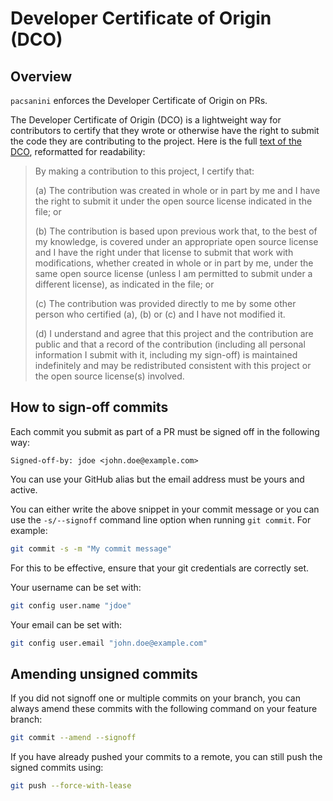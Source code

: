 # Developer Certificate of Origin (DCO)

## Overview

`pacsanini` enforces the Developer Certificate of Origin on PRs.

The Developer Certificate of Origin (DCO) is a lightweight way for contributors to certify that they wrote or otherwise have the right to submit the code they are contributing to the project. Here is the full [text of the DCO](https://developercertificate.org/), reformatted for readability:

> By making a contribution to this project, I certify that:
>
> (a) The contribution was created in whole or in part by me and I have the right to submit it under the open source license indicated in the file; or
>
> (b) The contribution is based upon previous work that, to the best of my knowledge, is covered under an appropriate open source license and I have the right under that license to submit that work with modifications, whether created in whole or in part by me, under the same open source license (unless I am permitted to submit under a different license), as indicated in the file; or
>
> (c) The contribution was provided directly to me by some other person who certified (a), (b) or (c) and I have not modified it.
>
> (d) I understand and agree that this project and the contribution are public and that a record of the contribution (including all personal information I submit with it, including my sign-off) is maintained indefinitely and may be redistributed consistent with this project or the open source license(s) involved.

## How to sign-off commits

Each commit you submit as part of a PR must be signed off in the following way:

```
Signed-off-by: jdoe <john.doe@example.com>
```

You can use your GitHub alias but the email address must be yours and active.

You can either write the above snippet in your commit message or you can use the `-s/--signoff` command line option when running `git commit`. For example:

```bash
git commit -s -m "My commit message"
```

For this to be effective, ensure that your git credentials are correctly set.

Your username can be set with:

```bash
git config user.name "jdoe"
```

Your email can be set with:

```bash
git config user.email "john.doe@example.com"
```

## Amending unsigned commits

If you did not signoff one or multiple commits on your branch, you can always amend these commits with the following command on your feature branch:

```bash
git commit --amend --signoff
```

If you have already pushed your commits to a remote, you can still push the signed commits using:

```bash
git push --force-with-lease
```

